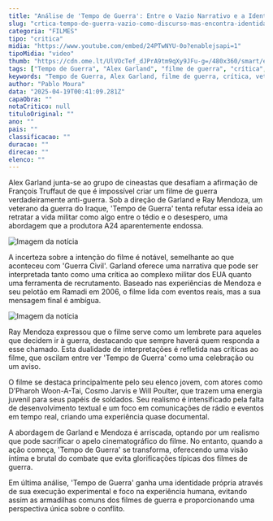 ```yaml
---
title: "Análise de 'Tempo de Guerra': Entre o Vazio Narrativo e a Identidade Cinematográfica"
slug: "crtica-tempo-de-guerra-vazio-como-discurso-mas-encontra-identidade-como-filme"
categoria: "FILMES"
tipo: "critica"
midia: "https://www.youtube.com/embed/24PTwNYU-0o?enablejsapi=1"
tipoMidia: "video"
thumb: "https://cdn.ome.lt/UlVOcTef_dJPrA9tm9qXy9JFu-g=/480x360/smart/extras/conteudos/tempo-de-guerra-critica.jpg"
tags: ["Tempo de Guerra", "Alex Garland", "filme de guerra", "crítica", "veterano do Iraque", "A24", "cinema"]
keywords: "Tempo de Guerra, Alex Garland, filme de guerra, crítica, veterano do Iraque, A24, cinema"
author: "Pablo Moura"
data: "2025-04-19T00:41:09.281Z"
capaObra: ""
notaCritico: null
tituloOriginal: ""
ano: ""
pais: ""
classificacao: ""
duracao: ""
direcao: ""
elenco: ""
---
```


Alex Garland junta-se ao grupo de cineastas que desafiam a afirmação de François Truffaut de que é impossível criar um filme de guerra verdadeiramente anti-guerra. Sob a direção de Garland e Ray Mendoza, um veterano da guerra do Iraque, 'Tempo de Guerra' tenta refutar essa ideia ao retratar a vida militar como algo entre o tédio e o desespero, uma abordagem que a produtora A24 aparentemente endossa.

![Imagem da notícia](https://cdn.ome.lt/DrH0VAnhi1oKW0RAdxMwL3xoJLs=/fit-in/837x500/smart/uploads/conteudo/fotos/tempo-de-guerra-3.jpg)

A incerteza sobre a intenção do filme é notável, semelhante ao que aconteceu com 'Guerra Civil'. Garland oferece uma narrativa que pode ser interpretada tanto como uma crítica ao complexo militar dos EUA quanto uma ferramenta de recrutamento. Baseado nas experiências de Mendoza e seu pelotão em Ramadi em 2006, o filme lida com eventos reais, mas a sua mensagem final é ambígua.

![Imagem da notícia](https://cdn.ome.lt/yhT1ZzhvqCK6N0HUjUWbprrc0Mk=/fit-in/837x500/smart/uploads/conteudo/fotos/tempo-de-guerra-2.jpg)

Ray Mendoza expressou que o filme serve como um lembrete para aqueles que decidem ir à guerra, destacando que sempre haverá quem responda a esse chamado. Esta dualidade de interpretações é refletida nas críticas ao filme, que oscilam entre ver 'Tempo de Guerra' como uma celebração ou um aviso.

O filme se destaca principalmente pelo seu elenco jovem, com atores como D’Pharoh Woon-A-Tai, Cosmo Jarvis e Will Poulter, que trazem uma energia juvenil para seus papéis de soldados. Seu realismo é intensificado pela falta de desenvolvimento textual e um foco em comunicações de rádio e eventos em tempo real, criando uma experiência quase documental.

A abordagem de Garland e Mendoza é arriscada, optando por um realismo que pode sacrificar o apelo cinematográfico do filme. No entanto, quando a ação começa, 'Tempo de Guerra' se transforma, oferecendo uma visão íntima e brutal do combate que evita glorificações típicas dos filmes de guerra.

Em última análise, 'Tempo de Guerra' ganha uma identidade própria através de sua execução experimental e foco na experiência humana, evitando assim as armadilhas comuns dos filmes de guerra e proporcionando uma perspectiva única sobre o conflito.